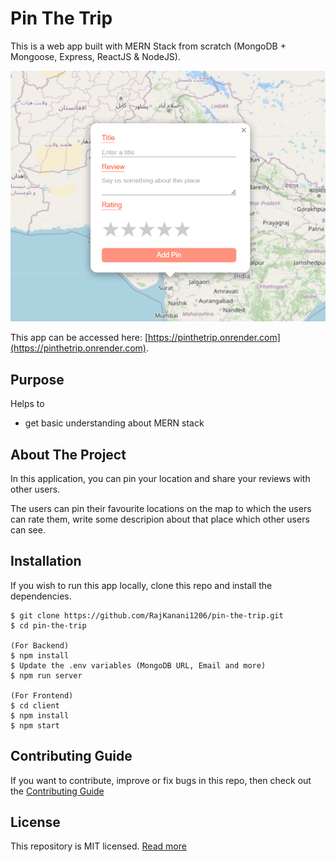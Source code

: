 # Pin The Trip

This is a web app built with MERN Stack from scratch (MongoDB + Mongoose, Express, ReactJS & NodeJS).

<img src="cover.png" alt="cover" />

This app can be accessed here: [https://pinthetrip.onrender.com](https://pinthetrip.onrender.com).

## Purpose

Helps to

- get basic understanding about MERN stack

## About The Project

In this application, you can pin your location and share your reviews with other users.

The users can pin their favourite locations on the map to which the users can rate them, write some descripion about that place which other users can see.

## Installation

If you wish to run this app locally, clone this repo and install the dependencies.

```
$ git clone https://github.com/RajKanani1206/pin-the-trip.git
$ cd pin-the-trip

(For Backend)
$ npm install
$ Update the .env variables (MongoDB URL, Email and more)
$ npm run server

(For Frontend)
$ cd client
$ npm install
$ npm start
```

## Contributing Guide

If you want to contribute, improve or fix bugs in this repo, then check out the [Contributing Guide](./CONTRIBUTING.md)

## License

This repository is MIT licensed. [Read more](./LICENSE)
